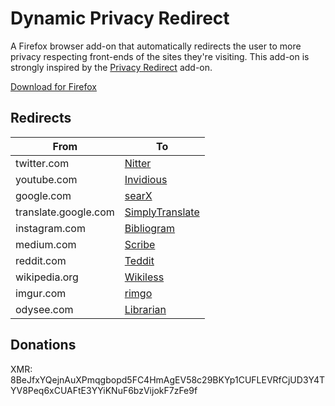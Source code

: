 # Dynamic Privacy Redirect

A Firefox browser add-on that automatically redirects the user to more privacy respecting front-ends of the sites they're visiting.
This add-on is strongly inspired by the [Privacy Redirect](https://github.com/SimonBrazell/privacy-redirect) add-on.

[Download for Firefox](https://addons.mozilla.org/en-US/firefox/addon/dynamic-privacy-redirect/)

## Redirects
|From                   |To                                                             |
|-----------------------|---------------------------------------------------------------|
|twitter.com            | [Nitter](https://github.com/zedeus/nitter)                    |
|youtube.com            | [Invidious](https://github.com/iv-org/invidious)              |
|google.com             | [searX](https://github.com/searx/searx)                       |
|translate.google.com   | [SimplyTranslate](https://sr.ht/~metalune/SimplyTranslate/)   |
|instagram.com          | [Bibliogram](https://sr.ht/~cadence/bibliogram/)              |
|medium.com             | [Scribe](https://sr.ht/~edwardloveall/scribe/)                |
|reddit.com             | [Teddit](https://codeberg.org/teddit/teddit)                  |
|wikipedia.org          | [Wikiless](https://codeberg.org/orenom/Wikiless)              |
|imgur.com              | [rimgo](https://codeberg.org/video-prize-ranch/rimgo)         |
|odysee.com             | [Librarian](https://codeberg.org/librarian/librarian)         |

## Donations
XMR: 8BeJfxYQejnAuXPmqgbopd5FC4HmAgEV58c29BKYp1CUFLEVRfCjUD3Y4TYV8Peq6xCUAFtE3YYiKNuF6bzVijokF7zFe9f


